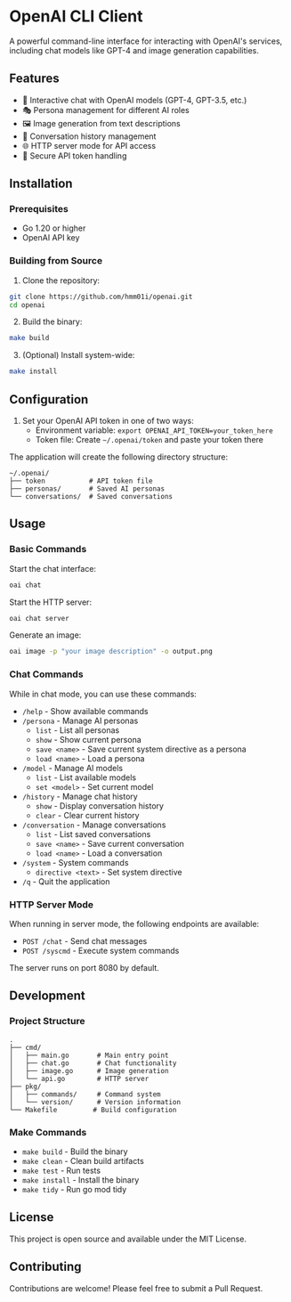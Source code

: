 # OpenAI CLI Client

A powerful command-line interface for interacting with OpenAI's services, including chat models like GPT-4 and image generation capabilities.

## Features

- 💬 Interactive chat with OpenAI models (GPT-4, GPT-3.5, etc.)
- 🎭 Persona management for different AI roles
- 🖼️ Image generation from text descriptions
- 💾 Conversation history management
- 🌐 HTTP server mode for API access
- 🔐 Secure API token handling

## Installation

### Prerequisites

- Go 1.20 or higher
- OpenAI API key

### Building from Source

1. Clone the repository:
```bash
git clone https://github.com/hmm01i/openai.git
cd openai
```

2. Build the binary:
```bash
make build
```

3. (Optional) Install system-wide:
```bash
make install
```

## Configuration

1. Set your OpenAI API token in one of two ways:
   - Environment variable: `export OPENAI_API_TOKEN=your_token_here`
   - Token file: Create `~/.openai/token` and paste your token there

The application will create the following directory structure:
```
~/.openai/
├── token           # API token file
├── personas/       # Saved AI personas
└── conversations/  # Saved conversations
```

## Usage

### Basic Commands

Start the chat interface:
```bash
oai chat
```

Start the HTTP server:
```bash
oai chat server
```

Generate an image:
```bash
oai image -p "your image description" -o output.png
```

### Chat Commands

While in chat mode, you can use these commands:

- `/help` - Show available commands
- `/persona` - Manage AI personas
  - `list` - List all personas
  - `show` - Show current persona
  - `save <name>` - Save current system directive as a persona
  - `load <name>` - Load a persona
- `/model` - Manage AI models
  - `list` - List available models
  - `set <model>` - Set current model
- `/history` - Manage chat history
  - `show` - Display conversation history
  - `clear` - Clear current history
- `/conversation` - Manage conversations
  - `list` - List saved conversations
  - `save <name>` - Save current conversation
  - `load <name>` - Load a conversation
- `/system` - System commands
  - `directive <text>` - Set system directive
- `/q` - Quit the application

### HTTP Server Mode

When running in server mode, the following endpoints are available:

- `POST /chat` - Send chat messages
- `POST /syscmd` - Execute system commands

The server runs on port 8080 by default.

## Development

### Project Structure

```
.
├── cmd/
│   ├── main.go       # Main entry point
│   ├── chat.go       # Chat functionality
│   ├── image.go      # Image generation
│   └── api.go        # HTTP server
├── pkg/
│   ├── commands/     # Command system
│   └── version/      # Version information
└── Makefile         # Build configuration
```

### Make Commands

- `make build` - Build the binary
- `make clean` - Clean build artifacts
- `make test` - Run tests
- `make install` - Install the binary
- `make tidy` - Run go mod tidy

## License

This project is open source and available under the MIT License.

## Contributing

Contributions are welcome! Please feel free to submit a Pull Request.